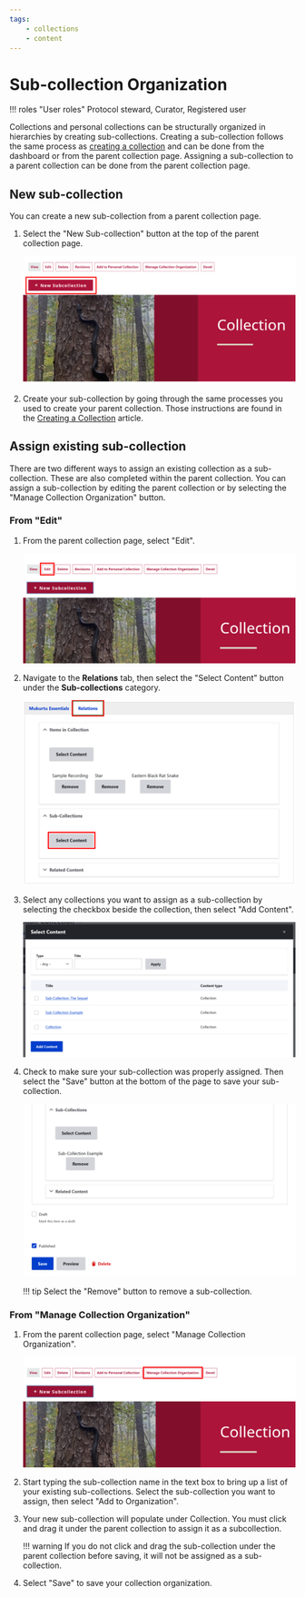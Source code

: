 ```yaml
---
tags: 
    - collections
    - content
---
```

# Sub-collection Organization

!!! roles "User roles" 
    Protocol steward, Curator, Registered user

Collections and personal collections can be structurally organized in hierarchies by creating sub-collections. Creating a sub-collection follows the same process as [creating a collection](CreateCollection.md) and can be done from the dashboard or from the parent collection page. Assigning a sub-collection to a parent collection can be done from the parent collection page. 

## New sub-collection

You can create a new sub-collection from a parent collection page.

1. Select the "New Sub-collection" button at the top of the parent collection page.

    ![Screenshot showing a collection page with the New Sub-collection button highlighted.](../_embeds/subcollections1.png)

2. Create your sub-collection by going through the same processes you used to create your parent collection. Those instructions are found in the [Creating a Collection](CreateCollection.md) article.

## Assign existing sub-collection

There are two different ways to assign an existing collection as a sub-collection. These are also completed within the parent collection. You can assign a sub-collection by editing the parent collection or by selecting the "Manage Collection Organization" button. 

### From "Edit" 

1. From the parent collection page, select "Edit".

    ![Screenshot showing the top menu of a parent collection page with the edit button highlighted.](../_embeds/subcollections2.png)
 
2. Navigate to the **Relations** tab, then select the "Select Content" button under the **Sub-collections** category.

    ![Screenshot of the relations tab showing the sub-collections field with relations highlighted and select content highlighted under the sub-collection field.](../_embeds/subcollections4.png)

3. Select any collections you want to assign as a sub-collection by selecting the checkbox beside the collection, then select "Add Content". 

    ![Screenshot of the sub-collection pop-up window showing three collection options to the right of checkboxes and the add content button.](../_embeds/subcollections5.png)

4. Check to make sure your sub-collection was properly assigned. Then select the "Save" button at the bottom of the page to save your sub-collection.

    ![Screenshot of the parent collection relations page showing the selected sub-collection and the save button.](../_embeds/subcollections6.png)

    !!! tip
        Select the "Remove" button to remove a sub-collection.

### From "Manage Collection Organization" 

1. From the parent collection page, select "Manage Collection Organization".

    ![alt text](../_embeds/subcollections3.png)

2. Start typing the sub-collection name in the text box to bring up a list of your existing sub-collections. Select the sub-collection you want to assign, then select "Add to Organization".

3. Your new sub-collection will populate under Collection. You must click and drag it under the parent collection to assign it as a subcollection.

    !!! warning
        If you do not click and drag the sub-collection under the parent collection before saving, it will not be assigned as a sub-collection.

4. Select "Save" to save your collection organization. 